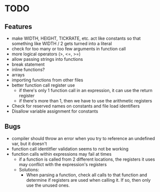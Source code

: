 # TODO

## Features
- make WIDTH, HEIGHT, TICKRATE, etc. act like constants so that something like WIDTH / 2 gets turned into a literal
- check for too many or too few arguments in function call
- more logical operators (>, <=, >=)
- allow passing strings into functions
- break statement
- inline functions?
- arrays
- importing functions from other files
- better function call register use
  - if there's only 1 function call in an expression, it can use the return register
  - if there's more than 1, then we have to use the arithmetic registers
- Check for reserved names on constants and file load identifiers
- Disallow variable assignment for constants

## Bugs
- compiler should throw an error when you try to reference an undefined var, but it doesn't
- function call identitfier validation seems to not be working
- function calls within expressions may fail at times
  - if a function is called from 2 different locations, the registers it uses may conflict with the expression's registers
  - Solutions:
    - When parsing a function, check all calls to that function and determine if registers are used when calling it. If so, then only use the unused ones.